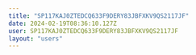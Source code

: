 ```yaml
---
title: "SP117KAJ0ZTEDCQ633F9DERY83JBFXKV9QS2117JF"
date: 2024-02-19T08:36:10.127Z
user: SP117KAJ0ZTEDCQ633F9DERY83JBFXKV9QS2117JF
layout: "users"
---
```

    